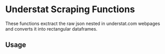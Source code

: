 Understat Scraping Functions 
=============================
These functions exctract the raw json nested in understat.com webpages and converts it into rectangular dataframes.

Usage
------
